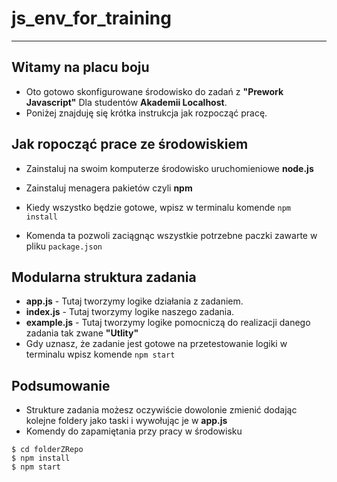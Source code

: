 # js_env_for_training

---

## Witamy na placu boju

- Oto gotowo skonfigurowane środowisko do zadań z **"Prework Javascript"** Dla studentów **Akademii Localhost**.
- Poniżej znajduję się krótka instrukcja jak rozpocząć pracę.

## Jak ropocząć prace ze środowiskiem

- Zainstaluj na swoim komputerze środowisko uruchomieniowe **node.js**
- Zainstaluj menagera pakietów czyli **npm**

- Kiedy wszystko będzie gotowe, wpisz w terminalu komende `npm install`
- Komenda ta pozwoli zaciągnąc wszystkie potrzebne paczki zawarte w pliku `package.json`

## Modularna struktura zadania

- **app.js** - Tutaj tworzymy logike działania z zadaniem.
- **index.js** - Tutaj tworzymy logike naszego zadania.
- **example.js** - Tutaj tworzymy logike pomocniczą do realizacji danego zadania tak zwane **"Utlity"**
- Gdy uznasz, że zadanie jest gotowe na przetestowanie logiki w terminalu wpisz komende `npm start`

## Podsumowanie

- Strukture zadania możesz oczywiście dowolonie zmienić dodając kolejne foldery jako taski i wywołując je w **app.js**
- Komendy do zapamiętania przy pracy w środowisku

```
$ cd folderZRepo
$ npm install
$ npm start
```
